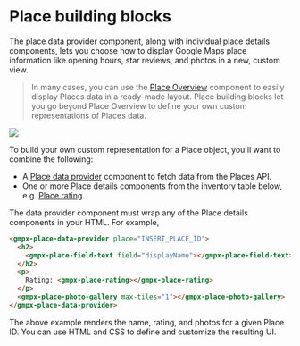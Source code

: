 # Place building blocks

The place data provider component, along with individual place details components, lets you choose how to display Google Maps place information like opening hours, star reviews, and photos in a new, custom view.

> In many cases, you can use the [Place Overview](../place_overview/README.md) component to easily display Places data in a ready-made layout. Place building blocks let you go beyond Place Overview to define your own custom representations of Places data.

![](./doc_src/place-building-blocks.gif)

To build your own custom representation for a Place object, you'll want to combine the following:

* A [Place data provider](./place_data_provider/README.md) component to fetch data from the Places API.
* One or more Place details components from the inventory table below, e.g. [Place rating](./place_rating/README.md).

The data provider component must wrap any of the Place details components in your HTML. For example,

```html
<gmpx-place-data-provider place="INSERT_PLACE_ID">
  <h2>
    <gmpx-place-field-text field="displayName"></gmpx-place-field-text>
  </h2>
  <p>
    Rating: <gmpx-place-rating></gmpx-place-rating>
  </p>
  <gmpx-place-photo-gallery max-tiles="1"></gmpx-place-photo-gallery>
</gmpx-place-data-provider>
```

The above example renders the name, rating, and photos for a given Place ID. You can use HTML and CSS to define and customize the resulting UI.
